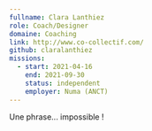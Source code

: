 ```yaml
---
fullname: Clara Lanthiez
role: Coach/Designer
domaine: Coaching
link: http://www.co-collectif.com/
github: claralanthiez
missions:
  - start: 2021-04-16
    end: 2021-09-30
    status: independent
    employer: Numa (ANCT)
---
```


Une phrase... impossible !
